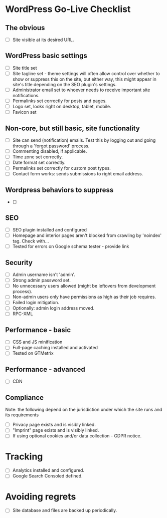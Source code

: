 # WordPress Go-Live Checklist

## The obvious

- [ ] Site visible at its desired URL.

## WordPress basic settings 

- [ ] Site title set
- [ ] Site tagline set - theme settings will often allow control over whether to show or suppress this on the site, but either way, this might appear in site's title depending on the SEO plugin's settings.
- [ ] Administrator email set to whoever needs to receive important site notifications.
- [ ] Permalinks set correctly for posts and pages.
- [ ] Logo set, looks right on desktop, tablet, mobile.
- [ ] Favicon set

## Non-core, but still basic, site functionality
- [ ] Site can send (notification) emails. Test this by logging out and going through a 'forgot password' process.
- [ ] Commenting disabled, if applicable.
- [ ] Time zone set correctly.
- [ ] Date format set correctly.
- [ ] Permalinks set correctly for custom post types.
- [ ] Contact form works: sends submissions to right email address.

## Wordpress behaviors to suppress

- [ ] 

## SEO

- [ ] SEO plugin installed and configured
- [ ] Homepage and interior pages aren't blocked from crawling by 'noindex' tag. Check with...
- [ ] Tested for errors on Google schema tester - provide link

## Security

- [ ] Admin username isn't 'admin'.
- [ ] Strong admin password set.
- [ ] No unnecessary users allowed (might be leftovers from development process).
- [ ] Non-admin users only have permissions as high as their job requires.
- [ ] Failed login mitigation.
- [ ] Optionally: admin login address moved.
- [ ] RPC-XML

## Performance - basic

- [ ] CSS and JS minification
- [ ] Full-page caching installed and activated
- [ ] Tested on GTMetrix

## Performance - advanced

- [ ] CDN

## Compliance

Note: the following depend on the jurisdiction under which the site runs and its requirements

- [ ] Privacy page exists and is visibly linked.
- [ ] "Imprint" page exists and is visibly linked.
- [ ] If using optional cookies and/or data collection - GDPR notice.

# Tracking

- [ ] Analytics installed and configured.
- [ ] Google Search Consoled defined.

# Avoiding regrets

- [ ] Site database and files are backed up periodically.
